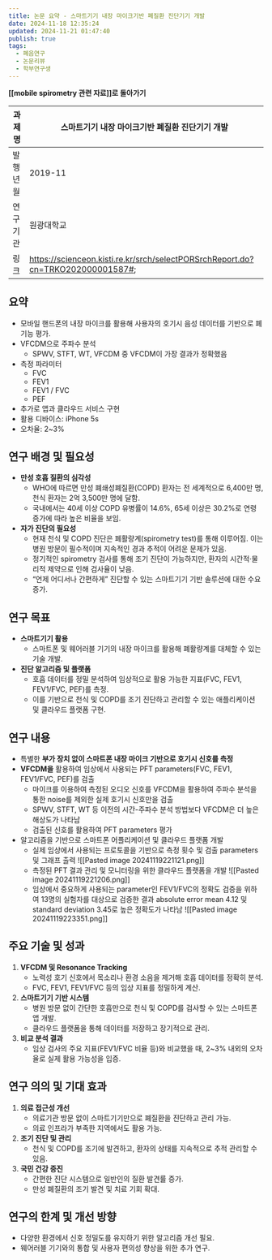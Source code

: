 ```yaml
---
title: 논문 요약 - 스마트기기 내장 마이크기반 폐질환 진단기기 개발
date: 2024-11-18 12:35:24
updated: 2024-11-21 01:47:40
publish: true
tags:
  - 폐음연구
  - 논문리뷰
  - 학부연구생
---
```

**[[mobile spirometry 관련 자료]]로 돌아가기**

| 과제명  | 스마트기기 내장 마이크기반 폐질환 진단기기 개발                                                      |
| ---- | ------------------------------------------------------------------------------- |
| 발행년월 | 2019-11                                                                         |
| 연구기관 | 원광대학교                                                                           |
| 링크   | https://scienceon.kisti.re.kr/srch/selectPORSrchReport.do?cn=TRKO202000001587#; |

## 요약
- 모바일 핸드폰의 내장 마이크를 활용해 사용자의 호기시 음성 데이터를 기반으로 폐기능 평가.
- VFCDM으로 주파수 분석
	- SPWV, STFT, WT, VFCDM 중 VFCDM이 가장 결과가 정확했음
- 측정 파라미터
	- FVC
	- FEV1
	- FEV1 / FVC
	- PEF
- 추가로 앱과 클라우드 서비스 구현
- 활용 디바이스: iPhone 5s
- 오차율: 2~3%

## 연구 배경 및 필요성
- **만성 호흡 질환의 심각성**
    - WHO에 따르면 만성 폐쇄성폐질환(COPD) 환자는 전 세계적으로 6,400만 명, 천식 환자는 2억 3,500만 명에 달함.
    - 국내에서는 40세 이상 COPD 유병률이 14.6%, 65세 이상은 30.2%로 연령 증가에 따라 높은 비율을 보임.
- **자가 진단의 필요성**
    - 현재 천식 및 COPD 진단은 폐활량계(spirometry test)를 통해 이루어짐. 이는 병원 방문이 필수적이며 지속적인 경과 추적이 어려운 문제가 있음.
    - 정기적인 spirometry 검사를 통해 조기 진단이 가능하지만, 환자의 시간적·물리적 제약으로 인해 검사율이 낮음.
    - “언제 어디서나 간편하게” 진단할 수 있는 스마트기기 기반 솔루션에 대한 수요 증가.

## 연구 목표
- **스마트기기 활용**
    - 스마트폰 및 웨어러블 기기의 내장 마이크를 활용해 폐활량계를 대체할 수 있는 기술 개발.
- **진단 알고리즘 및 플랫폼**
    - 호흡 데이터를 정밀 분석하여 임상적으로 활용 가능한 지표(FVC, FEV1, FEV1/FVC, PEF)를 측정.
    - 이를 기반으로 천식 및 COPD를 조기 진단하고 관리할 수 있는 애플리케이션 및 클라우드 플랫폼 구현.

## 연구 내용
- 특별한 **부가 장치 없이 스마트폰 내장 마이크 기반으로 호기시 신호를 측정**
- **VFCDM을** 활용하여 임상에서 사용되는 PFT parameters(FVC, FEV1, FEV1/FVC, PEF)를 검출
	- 마이크를 이용하여 측정된 오디오 신호를 VFCDM을 활용하여 주파수 분석을 통한 noise를 제외한 실제 호기시 신호만을 검출
	- SPWV, STFT, WT 등 이전의 시간-주파수 분석 방법보다 VFCDM은 더 높은 해상도가 나타남
	- 검출된 신호를 활용하여 PFT parameters 평가
- 알고리즘을 기반으로 스마트폰 어플리케이션 및 클라우드 플랫폼 개발
	- 실제 임상에서 사용되는 프로토콜을 기반으로 측정 횟수 및 검출 parameters 및 그래프 출력 ![[Pasted image 20241119221121.png]]
	- 측정된 PFT 결과 관리 및 모니터링을 위한 클라우드 플랫폼을 개발 ![[Pasted image 20241119221206.png]]
	- 임상에서 중요하게 사용되는 parameter인 FEV1/FVC의 정확도 검증을 위하여 13명의 실험자를 대상으로 검증한 결과 absolute error mean 4.12 및 standard deviation 3.45로 높은 정확도가 나타남 ![[Pasted image 20241119223351.png]]


## 주요 기술 및 성과
1. **VFCDM 및 Resonance Tracking**
    - 노력성 호기 신호에서 목소리나 환경 소음을 제거해 호흡 데이터를 정확히 분석.
    - FVC, FEV1, FEV1/FVC 등의 임상 지표를 정밀하게 계산.
2. **스마트기기 기반 시스템**
    - 병원 방문 없이 간단한 호흡만으로 천식 및 COPD를 검사할 수 있는 스마트폰 앱 개발.
    - 클라우드 플랫폼을 통해 데이터를 저장하고 장기적으로 관리.
3. **비교 분석 결과**
    - 임상 검사의 주요 지표(FEV1/FVC 비율 등)와 비교했을 때, 2~3% 내외의 오차율로 실제 활용 가능성을 입증.

## 연구 의의 및 기대 효과
1. **의료 접근성 개선**
    - 의료기관 방문 없이 스마트기기만으로 폐질환을 진단하고 관리 가능.
    - 의료 인프라가 부족한 지역에서도 활용 가능.
2. **조기 진단 및 관리**
    - 천식 및 COPD를 조기에 발견하고, 환자의 상태를 지속적으로 추적 관리할 수 있음.
3. **국민 건강 증진**
    - 간편한 진단 시스템으로 일반인의 질환 발견률 증가.
    - 만성 폐질환의 조기 발견 및 치료 기회 확대.

## 연구의 한계 및 개선 방향
- 다양한 환경에서 신호 정밀도를 유지하기 위한 알고리즘 개선 필요.
- 웨어러블 기기와의 통합 및 사용자 편의성 향상을 위한 추가 연구.
